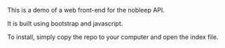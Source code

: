 This is a demo of a web front-end for the nobleep API.

It is built using bootstrap and javascript.

To install, simply copy the repo to your computer and open the index file.


